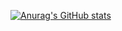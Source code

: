 [![Anurag's GitHub stats](https://github-readme-stats.vercel.app/api?username=the-Aether)](https://github.com/anuraghazra/github-readme-stats)
